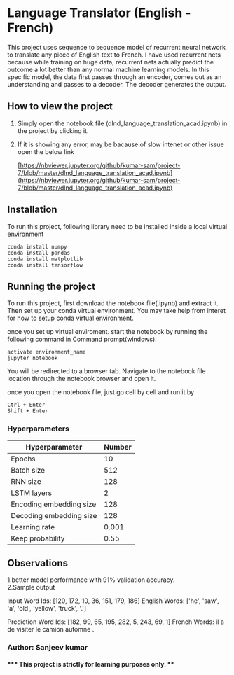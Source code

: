 # Language Translator (English - French)
This project uses sequence to sequence model of recurrent neural network to translate any piece of English text to French. I have used recurrent nets because while training on huge data, recurrent nets actually predict the outcome a lot better than any normal machine learning models. In this specific model, the data first passes through an encoder, comes out as an understanding and passes to a decoder. The decoder generates the output.

## How to view the project
1. Simply open the notebook file (dlnd_language_translation_acad.ipynb) in the project by clicking it. 
2. If it is showing any error, may be bacause of slow intenet or other issue open the below link
 
      [https://nbviewer.jupyter.org/github/kumar-sam/project-7/blob/master/dlnd_language_translation_acad.ipynb](https://nbviewer.jupyter.org/github/kumar-sam/project-7/blob/master/dlnd_language_translation_acad.ipynb) 

## Installation
To run this project, following library need to be installed inside a local virtual environment

```
conda install numpy
conda install pandas
conda install matplotlib
conda install tensorflow
```
## Running the project
To run this project, first download the notebook file(.ipynb) and extract it. Then set up your conda virtual environment. You may take help from interet for how to setup conda virtual environment.

once you set up virtual enviroment. start the notebook by running the following command in Command prompt(windows).
```
activate environment_name
jupyter notebook
```
You will be redirected to a browser tab. Navigate to the notebook file location through the notebook browser and open it.

once you open the notebook file, just go cell by cell and run it by
```
Ctrl + Enter
Shift + Enter
```

### Hyperparameters

Hyperparameter          | Number |
----------------------- | ------ |
Epochs                  | 10     |
Batch size              | 512    |
RNN size                | 128    |
LSTM layers             | 2      |
Encoding embedding size | 128    |
Decoding embedding size | 128    |
Learning rate           | 0.001  |
Keep probability        | 0.55   |

## Observations

1.better model performance with 91% validation accuracy.  
2.Sample output  

 Input
   Word Ids:      [120, 172, 10, 36, 151, 179, 186]
   English Words: ['he', 'saw', 'a', 'old', 'yellow', 'truck', '.']

 Prediction
   Word Ids:      [182, 99, 65, 195, 282, 5, 243, 69, 1]
   French Words: il a de visiter le camion automne . <EOS>


### Author: Sanjeev kumar
#### *** This project is strictly for learning purposes only. **
